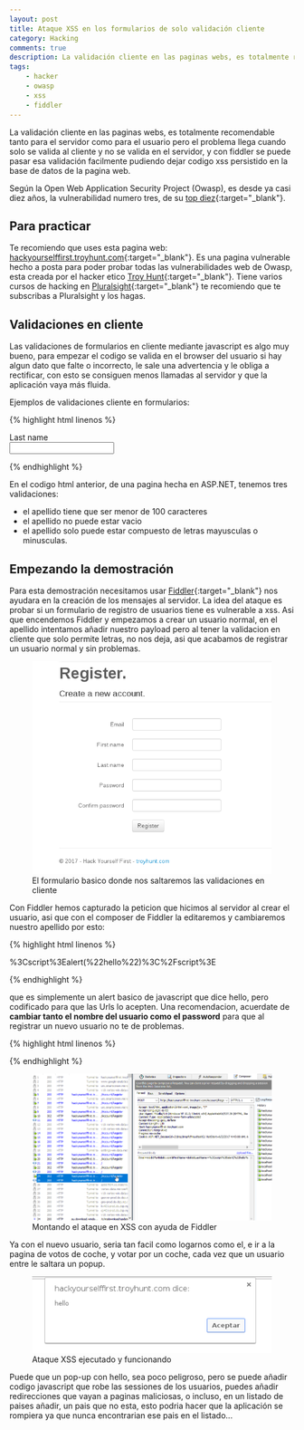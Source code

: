 ```yaml
---
layout: post
title: Ataque XSS en los formularios de solo validación cliente
category: Hacking
comments: true
description: La validación cliente en las paginas webs, es totalmente recomendable tanto para el servidor como para el usuario pero el problema llega cuando solo se valida al cliente y no se valida en el servidor, y con fiddler se puede pasar esa validación facilmente pudiendo dejar codigo xss persistido en la base de datos de la pagina web.
tags:   
    - hacker
    - owasp
    - xss
    - fiddler
---
```


La validación cliente en las paginas webs, es totalmente recomendable tanto para el servidor como para el usuario pero el problema llega cuando solo se valida al cliente y no se valida en el servidor, y con fiddler se puede pasar esa validación facilmente pudiendo dejar codigo xss persistido en la base de datos de la pagina web.


Según la Open Web Application Security Project (Owasp), es desde ya casi diez años, la vulnerabilidad numero tres, de su [top diez](https://www.owasp.org/index.php/Top_10_2013-A3-Cross-Site_Scripting_(XSS)){:target="_blank"}. 

## Para practicar

Te recomiendo que uses esta pagina web: [hackyourselffirst.troyhunt.com](http://hackyourselffirst.troyhunt.com){:target="_blank"}. Es una pagina vulnerable hecho a posta para poder probar todas las vulnerabilidades web de Owasp, esta creada por el hacker etico [Troy Hunt](https://www.troyhunt.com/){:target="_blank"}. 
Tiene varios cursos de hacking en [Pluralsight](https://app.pluralsight.com/library/){:target="_blank"} te recomiendo que te subscribas a Pluralsight y los hagas.

## Validaciones en cliente

Las validaciones de formularios en cliente mediante javascript es algo muy bueno, para empezar el codigo se valida en el browser del usuario si hay algun dato que falte o incorrecto, le sale una advertencia y le obliga a rectificar, con esto se consiguen menos llamadas al servidor y que la aplicación vaya más fluida.

Ejemplos de validaciones cliente en formularios:

{% highlight html linenos %}

   <div class="control-group">
      <label class="control-label" for="LastName">Last name</label>
      <div class="controls">
        <input data-val="true" data-val-length="The field Last name must be a string with a maximum length of 100." data-val-length-max="100" data-val-regex="Invalid Last name" data-val-regex-pattern="^([a-zA-Z]+)$" data-val-required="The Last name field is required." id="LastName" name="LastName" type="text" value="" />
      </div>


{% endhighlight %}

En el codigo html anterior, de una pagina hecha en ASP.NET, tenemos tres validaciones:

* el apellido tiene que ser menor de 100 caracteres
* el apellido no puede estar vacio
* el apellido solo puede estar compuesto de letras mayusculas o minusculas.


## Empezando la demostración

Para esta demostración necesitamos usar [Fiddler](http://www.telerik.com/fiddler){:target="_blank"} nos ayudara en la creación de los mensajes al servidor.
La idea del ataque es probar si un formulario de registro de usuarios tiene es vulnerable a xss. Asi que encendemos Fiddler y empezamos a crear un usuario normal, en el apellido intentamos añadir nuestro payload pero al tener la validacion en cliente que solo permite letras, no nos deja, asi que acabamos de registrar un usuario normal y sin problemas.

<figure>
<img alt="El formulario basico donde nos saltaremos las validaciones en cliente" src="/resources/images/xss/ataque-validacion-cliente.png"/>
<figcaption>
El formulario basico donde nos saltaremos las validaciones en cliente
</figcaption>
</figure>

Con Fiddler hemos capturado la peticion que hicimos al servidor al crear el usuario, asi que con el composer de Fiddler la editaremos y cambiaremos nuestro apellido por esto:

{% highlight html linenos %}

%3Cscript%3Ealert(%22hello%22)%3C%2Fscript%3E

{% endhighlight %}

que es simplemente un alert basico de javascript que dice hello, pero codificado para que las Urls lo acepten. Una recomendacion, acuerdate de __cambiar tanto el nombre del usuario como el password__ para que al registrar un nuevo usuario no te de problemas.

{% highlight html linenos %}

<script>alert("hello")</script>

{% endhighlight %}

<figure>
<img alt="Montando el ataque en XSS con ayuda de Fiddler" src="/resources/images/xss/ataque-validacion-cliente-fiddler.png"/>
<figcaption>
Montando el ataque en XSS con ayuda de Fiddler
</figcaption>
</figure>

Ya con el nuevo usuario, seria tan facil como logarnos como el, e ir a la pagina de votos de coche, y votar por un coche, cada vez que un usuario entre le saltara un popup.

<figure>
<img alt="Ataque XSS ejecutado y funcionando" src="/resources/images/xss/ataque-validacion-cliente-alert.png"/>
<figcaption>
Ataque XSS ejecutado y funcionando
</figcaption>
</figure>

Puede que un pop-up con hello, sea poco peligroso, pero se puede añadir codigo javascript que robe las sessiones de los usuarios, puedes añadir redirecciones que vayan a paginas maliciosas, o incluso, en un listado de paises añadir, un pais que no esta, esto podria hacer que la aplicación se rompiera ya que nunca encontrarian ese pais en el listado...






